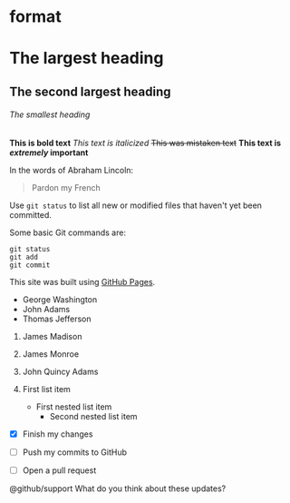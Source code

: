 # format


# The largest heading
## The second largest heading
###### The smallest heading


**This is bold text**
*This text is italicized*
~~This was mistaken text~~
**This text is _extremely_ important**


In the words of Abraham Lincoln:

> Pardon my French


Use `git status` to list all new or modified files that haven't yet been committed.

Some basic Git commands are:
```
git status
git add
git commit
```

This site was built using [GitHub Pages](https://pages.github.com/).


- George Washington
- John Adams
- Thomas Jefferson


1. James Madison
2. James Monroe
3. John Quincy Adams


1. First list item
    - First nested list item
      - Second nested list item

- [x] Finish my changes
- [ ] Push my commits to GitHub
- [ ] Open a pull request


@github/support What do you think about these updates?
